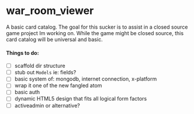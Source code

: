 # war_room_viewer

A basic card catalog.  The goal for this sucker is to assist in a closed source game project Im working on.  While the game might be closed source, this card catalog will be universal and basic.

#### Things to do:
- [ ] scaffold dir structure
- [ ] stub out `Models` ie:  fields?
- [ ] basic system of: mongodb, internet connection, x-platform
- [ ] wrap it one of the new fangled atom
- [ ] basic auth
- [ ] dynamic HTML5 design that fits all logical form factors
- [ ] activeadmin or alternative?
